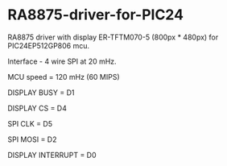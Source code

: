 # RA8875-driver-for-PIC24
RA8875 driver with display ER-TFTM070-5 (800px * 480px) for PIC24EP512GP806 mcu.

Interface - 4 wire SPI at 20 mHz.

MCU speed = 120 mHz (60 MIPS)


DISPLAY BUSY      = D1

DISPLAY CS        = D4

SPI CLK           = D5

SPI MOSI          = D2

DISPLAY INTERRUPT = D0

